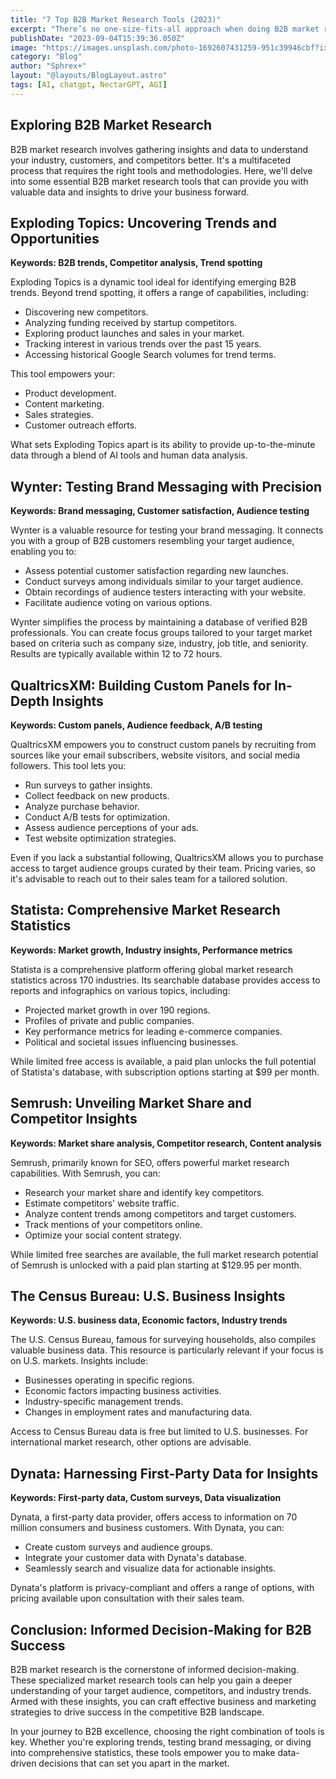 ```yaml
---
title: "7 Top B2B Market Research Tools (2023)"
excerpt: "There’s no one-size-fits-all approach when doing B2B market research"
publishDate: "2023-09-04T15:39:36.050Z"
image: "https://images.unsplash.com/photo-1692607431259-951c39946cbf?ixlib=rb-4.0.3&ixid=M3wxMjA3fDB8MHxwaG90by1wYWdlfHx8fGVufDB8fHx8fA%3D%3D&auto=format&fit=crop&w=1332&q=80"
category: "Blog"
author: "Sphrex+"
layout: "@layouts/BlogLayout.astro"
tags: [AI, chatgpt, NectarGPT, AGI]
---
```


<h2 id="exploring-b2b-market-research">Exploring B2B Market Research</h2>
<p>B2B market research involves gathering insights and data to understand your industry, customers, and competitors better. It&#39;s a multifaceted process that requires the right tools and methodologies. Here, we&#39;ll delve into some essential B2B market research tools that can provide you with valuable data and insights to drive your business forward.</p>
<h2 id="-h2-exploding-topics-uncovering-trends-and-opportunities"> Exploding Topics: Uncovering Trends and Opportunities</h2>
<p><strong>Keywords: B2B trends, Competitor analysis, Trend spotting</strong></p>
<p>Exploding Topics is a dynamic tool ideal for identifying emerging B2B trends. Beyond trend spotting, it offers a range of capabilities, including:</p>
<ul>
<li>Discovering new competitors.</li>
<li>Analyzing funding received by startup competitors.</li>
<li>Exploring product launches and sales in your market.</li>
<li>Tracking interest in various trends over the past 15 years.</li>
<li>Accessing historical Google Search volumes for trend terms.</li>
</ul>
<p>This tool empowers your:</p>
<ul>
<li>Product development.</li>
<li>Content marketing.</li>
<li>Sales strategies.</li>
<li>Customer outreach efforts.</li>
</ul>
<p>What sets Exploding Topics apart is its ability to provide up-to-the-minute data through a blend of AI tools and human data analysis.</p>
<h2 id="-h2-wynter-testing-brand-messaging-with-precision"> Wynter: Testing Brand Messaging with Precision</h2>
<p><strong>Keywords: Brand messaging, Customer satisfaction, Audience testing</strong></p>
<p>Wynter is a valuable resource for testing your brand messaging. It connects you with a group of B2B customers resembling your target audience, enabling you to:</p>
<ul>
<li>Assess potential customer satisfaction regarding new launches.</li>
<li>Conduct surveys among individuals similar to your target audience.</li>
<li>Obtain recordings of audience testers interacting with your website.</li>
<li>Facilitate audience voting on various options.</li>
</ul>
<p>Wynter simplifies the process by maintaining a database of verified B2B professionals. You can create focus groups tailored to your target market based on criteria such as company size, industry, job title, and seniority. Results are typically available within 12 to 72 hours.</p>
<h2 id="-h2-qualtricsxm-building-custom-panels-for-in-depth-insights"> QualtricsXM: Building Custom Panels for In-Depth Insights</h2>
<p><strong>Keywords: Custom panels, Audience feedback, A/B testing</strong></p>
<p>QualtricsXM empowers you to construct custom panels by recruiting from sources like your email subscribers, website visitors, and social media followers. This tool lets you:</p>
<ul>
<li>Run surveys to gather insights.</li>
<li>Collect feedback on new products.</li>
<li>Analyze purchase behavior.</li>
<li>Conduct A/B tests for optimization.</li>
<li>Assess audience perceptions of your ads.</li>
<li>Test website optimization strategies.</li>
</ul>
<p>Even if you lack a substantial following, QualtricsXM allows you to purchase access to target audience groups curated by their team. Pricing varies, so it&#39;s advisable to reach out to their sales team for a tailored solution.</p>
<h2 id="-h2-statista-comprehensive-market-research-statistics"> Statista: Comprehensive Market Research Statistics</h2>
<p><strong>Keywords: Market growth, Industry insights, Performance metrics</strong></p>
<p>Statista is a comprehensive platform offering global market research statistics across 170 industries. Its searchable database provides access to reports and infographics on various topics, including:</p>
<ul>
<li>Projected market growth in over 190 regions.</li>
<li>Profiles of private and public companies.</li>
<li>Key performance metrics for leading e-commerce companies.</li>
<li>Political and societal issues influencing businesses.</li>
</ul>
<p>While limited free access is available, a paid plan unlocks the full potential of Statista&#39;s database, with subscription options starting at $99 per month.</p>
<h2 id="-h2-semrush-unveiling-market-share-and-competitor-insights"> Semrush: Unveiling Market Share and Competitor Insights</h2>
<p><strong>Keywords: Market share analysis, Competitor research, Content analysis</strong></p>
<p>Semrush, primarily known for SEO, offers powerful market research capabilities. With Semrush, you can:</p>
<ul>
<li>Research your market share and identify key competitors.</li>
<li>Estimate competitors&#39; website traffic.</li>
<li>Analyze content trends among competitors and target customers.</li>
<li>Track mentions of your competitors online.</li>
<li>Optimize your social content strategy.</li>
</ul>
<p>While limited free searches are available, the full market research potential of Semrush is unlocked with a paid plan starting at $129.95 per month.</p>
<h2 id="-h2-the-census-bureau-u-s-business-insights"> The Census Bureau: U.S. Business Insights</h2>
<p><strong>Keywords: U.S. business data, Economic factors, Industry trends</strong></p>
<p>The U.S. Census Bureau, famous for surveying households, also compiles valuable business data. This resource is particularly relevant if your focus is on U.S. markets. Insights include:</p>
<ul>
<li>Businesses operating in specific regions.</li>
<li>Economic factors impacting business activities.</li>
<li>Industry-specific management trends.</li>
<li>Changes in employment rates and manufacturing data.</li>
</ul>
<p>Access to Census Bureau data is free but limited to U.S. businesses. For international market research, other options are advisable.</p>
<h2 id="-h2-dynata-harnessing-first-party-data-for-insights"> Dynata: Harnessing First-Party Data for Insights</h2>
<p><strong>Keywords: First-party data, Custom surveys, Data visualization</strong></p>
<p>Dynata, a first-party data provider, offers access to information on 70 million consumers and business customers. With Dynata, you can:</p>
<ul>
<li>Create custom surveys and audience groups.</li>
<li>Integrate your customer data with Dynata&#39;s database.</li>
<li>Seamlessly search and visualize data for actionable insights.</li>
</ul>
<p>Dynata&#39;s platform is privacy-compliant and offers a range of options, with pricing available upon consultation with their sales team.</p>
<h2 id="-h2-conclusion-informed-decision-making-for-b2b-success"> Conclusion: Informed Decision-Making for B2B Success</h2>
<p>B2B market research is the cornerstone of informed decision-making. These specialized market research tools can help you gain a deeper understanding of your target audience, competitors, and industry trends. Armed with these insights, you can craft effective business and marketing strategies to drive success in the competitive B2B landscape.</p>
<p>In your journey to B2B excellence, choosing the right combination of tools is key. Whether you&#39;re exploring trends, testing brand messaging, or diving into comprehensive statistics, these tools empower you to make data-driven decisions that can set you apart in the market.</p>